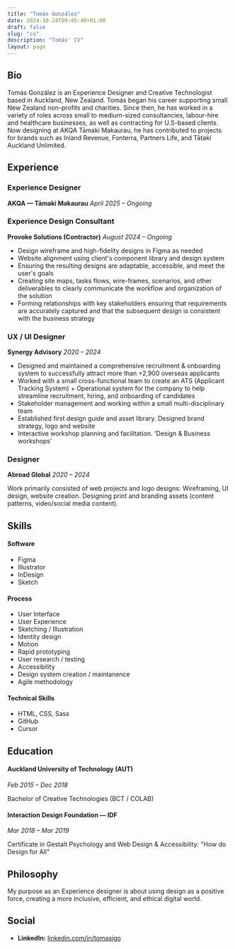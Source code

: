 ```yaml
---
title: "Tomás González"
date: 2024-10-24T09:45:40+01:00
draft: false
slug: "cv"
description: "Tomás' CV"
layout: page
---
```


## Bio

Tomás González is an Experience Designer and Creative Technologist based in Auckland, New Zealand. Tomás began his career supporting small New Zealand non-profits and charities. Since then, he has worked in a variety of roles across small to medium-sized consultancies, labour-hire and healthcare businesses, as well as contracting for U.S-based clients. Now designing at AKQA Tāmaki Makaurau, he has contributed to projects for brands such as Inland Revenue, Fonterra, Partners Life, and Tātaki Auckland Unlimited. 

## Experience

### Experience Designer
**AKQA — Tāmaki Makaurau**
*April 2025 – Ongoing*

### Experience Design Consultant
**Provoke Solutions (Contractor)**
*August 2024 – Ongoing*

- Design wireframe and high-fidelity designs in Figma as needed
- Website alignment using client's component library and design system
- Ensuring the resulting designs are adaptable, accessible, and meet the user's goals
- Creating site maps, tasks flows, wire-frames, scenarios, and other deliverables to clearly communicate the workflow and organization of the solution
- Forming relationships with key stakeholders ensuring that requirements are accurately captured and that the subsequent design is consistent with the business strategy

### UX / UI Designer
**Synergy Advisory**
*2020 – 2024*

- Designed and maintained a comprehensive recruitment & onboarding system to successfully attract more than +2,900 overseas applicants
- Worked with a small cross-functional team to create an ATS (Applicant Tracking System) + Operational system for the company to help streamline recruitment, hiring, and onboarding of candidates
- Stakeholder management and working within a small multi-disciplinary team
- Established first design guide and asset library. Designed brand strategy, logo and website
- Interactive workshop planning and facilitation. 'Design & Business workshops'

### Designer
**Abroad Global** 
*2020 – 2024*

Work primarily consisted of web projects and logo designs: Wireframing, UI design, website creation. Designing print and branding assets (content patterns, video/social media content).

## Skills

#### Software
- Figma
- Illustrator 
- InDesign
- Sketch

#### Process
- User Interface
- User Experience
- Sketching / Illustration
- Identity design
- Motion
- Rapid prototyping
- User research / testing
- Accessibility
- Design system creation / maintanence
- Agile methodology

#### Technical Skills
- HTML, CSS, Sass
- GitHub
- Cursor


## Education

#### Auckland University of Technology (AUT)
*Feb 2015 – Dec 2018*

Bachelor of Creative Technologies (BCT / COLAB)

#### Interaction Design Foundation — IDF
*Mar 2018 – Mar 2019*

Certificate in Gestalt Psychology and Web Design & Accessibility: "How do Design for All"

## Philosophy

 My purpose as an Experience designer is about using design as a positive force, creating a more inclusive, efficient, and ethical digital world.


## Social

- **LinkedIn:** [linkedin.com/in/tomasjgo](https://linkedin.com/in/tomasjgo)

